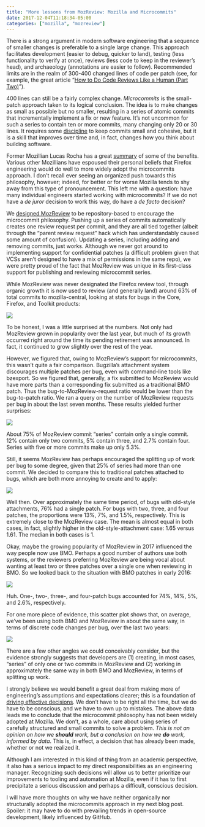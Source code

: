```yaml
---
title: "More lessons from MozReview: Mozilla and Microcommits"
date: 2017-12-04T11:18:34-05:00
categories: ["mozilla", "mozreview"]
---
```

There is a strong argument in modern software engineering that a
sequence of smaller changes is preferable to a single large
change. This approach facilitates development (easier to debug,
quicker to land), testing (less functionality to verify at once),
reviews (less code to keep in the reviewer’s head), and archaeology
(annotations are easier to follow). Recommended limits are in the
realm of 300-400 changed lines of code per patch (see, for example,
the great article “[How to Do Code Reviews Like a Human (Part Two)][]”).

400 lines can still be a fairly complex change. *Microcommits* is the
small-patch approach taken to its logical conclusion. The idea is to
make changes as small as possible but no smaller, resulting in a
series of atomic commits that incrementally implement a fix or new
feature. It’s not uncommon for such a series to contain ten or more
commits, many changing only 20 or 30 lines. It requires some
[discipline][] to keep commits small and cohesive, but it is a skill that
improves over time and, in fact, changes how you think about building
software.

Former Mozillian Lucas Rocha has a great [summary][] of some of the
benefits. Various other Mozillians have espoused their personal
beliefs that Firefox engineering would do well to more widely adopt
the microcommits approach. I don’t recall ever seeing an organized
push towards this philosophy, however; indeed, for better or for worse
Mozilla tends to shy away from this type of pronouncement. This left
me with a question: have many individual engineers started working with
microcommits? If we do not have a *de juror* decision to work this way,
do have a *de facto* decision?

We [designed MozReview][] to be repository-based to encourage the
microcommit philosophy. Pushing up a series of commits automatically
creates one review request per commit, and they are all tied together
(albeit through the “parent review request” hack which has
understandably caused some amount of confusion). Updating a series,
including adding and removing commits, just works. Although we never
got around to implementing support for confidential patches (a
difficult problem given that VCSs aren’t designed to have a mix of
permissions in the same repo), we were pretty proud of the fact that
MozReview was unique in its first-class support for publishing and
reviewing microcommit series.

While MozReview was never designated *the* Firefox review tool,
through organic growth it is now used to review (and generally land)
around 63% of total commits to mozilla-central, looking at stats for
bugs in the Core, Firefox, and Toolkit products:

<img src="/images/code-change-attach-by-type.png">

To be honest, I was a little surprised at the numbers. Not only had
MozReview grown in popularity over the last year, but much of its
growth occurred right around the time its pending retirement was
announced. In fact, it continued to grow slightly over the rest of the
year.

However, we figured that, owing to MozReview’s support for
microcommits, this wasn’t quite a fair comparison. Bugzilla’s
attachment system discourages multiple patches per bug, even with
command-line tools like bzexport. So we figured that, generally, a fix
submitted to MozReview would have more parts than a corresponding fix
submitted as a traditional BMO patch. Thus the
bug-to-MozReview-request ratio would be lower than the bug-to-patch
ratio. We ran a query on the number of MozReview requests per bug in
about the last seven months. These results yielded further surprises:

<img src="/images/mozreview-count-per-bug.png">

About 75% of MozReview commit “series” contain only a single
commit. 12% contain only two commits, 5% contain three, and 2.7%
contain four. Series with five or more commits make up only 5.3%.

Still, it seems MozReview has perhaps encouraged the splitting up of
work per bug to some degree, given that 25% of series had more than
one commit. We decided to compare this to traditional patches attached
to bugs, which are both more annoying to create and to apply:

<img src="/images/patch-count-per-bug.png">

Well then. Over approximately the same time period, of bugs with
old-style attachments, 76% had a single patch. For bugs with two,
three, and four patches, the proportions were 13%, 7%, and 1.5%,
respectively. This is extremely close to the MozReview case. The mean
is almost equal in both cases, in fact, slightly higher in the
old-style-attachment case: 1.65 versus 1.61. The median in both cases
is 1.

Okay, maybe the growing popularity of MozReview in 2017 influenced the
way people now use BMO. Perhaps a good number of authors use both
systems, or the reviewers preferring MozReview are being vocal about
wanting at least two or three patches over a single one when reviewing
in BMO. So we looked back to the situation with BMO patches in early
2016:

<img src="/images/patch-count-per-bug-2016Q1.png">

Huh. One-, two-, three-, and four-patch bugs accounted for 74%, 14%,
5%, and 2.6%, respectively.

For one more piece of evidence, this scatter plot shows that, on
average, we’ve been using both BMO and MozReview in about the same
way, in terms of discrete code changes per bug, over the last two
years:

<img src="/images/patch-and-mozreview-request-counts-per-bug.png">

There are a few other angles we could conceivably consider, but the
evidence strongly suggests that developers are (1) creating, in most
cases, “series” of only one or two commits in MozReview and (2)
working in approximately the same way in both BMO and MozReview, in
terms of splitting up work.

I strongly believe we would benefit a great deal from making more of
engineering’s assumptions and expectations clearer; this is a
foundation of [driving effective decisions][]. We don’t have to be
right all the time, but we do have to be conscious, and we have to own
up to mistakes. The above data leads me to conclude that the
microcommit philosophy has not been widely adopted at Mozilla. We
don’t, as a whole, care about using series of carefully structured and
small commits to solve a problem. *This is not an opinion on how we*
***should*** *work, but a conclusion on how we* ***do*** *work,
informed by data*. This is, in effect, a decision that has already
been made, whether or not we realized it.

Although I am interested in this kind of thing from an academic
perspective, it also has a serious impact to my direct
responsibilities as an engineering manager. Recognizing such decisions
will allow us to better prioritize our improvements to tooling and
automation at Mozilla, even if it has to first precipitate a serious
discussion and perhaps a difficult, conscious decision.

I will have more thoughts on why we have neither organically nor
structurally adopted the microcommits approach in my next blog
post. Spoiler: it may have to do with prevailing trends in open-source
development, likely influenced by GitHub.

[How to Do Code Reviews Like a Human (Part Two)]: https://mtlynch.io/human-code-reviews-2/
[discipline]: https://dev.to/rpalo/plan-your-commits
[summary]: http://lucasr.org/2011/01/29/micro-commits/
[designed MozReview]: https://mozilla-version-control-tools.readthedocs.io/en/latest/mozreview/commits.html#prefer-more-smaller-commits-over-large-monolithic-commits
[driving effective decisions]: https://mrcote.info/blog/2017/09/07/decisions/
